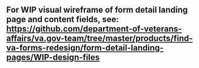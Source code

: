 ## For WIP visual wireframe of form detail landing page and content fields, see: https://github.com/department-of-veterans-affairs/va.gov-team/tree/master/products/find-va-forms-redesign/form-detail-landing-pages/WIP-design-files
